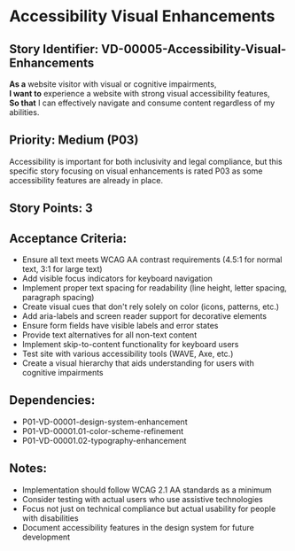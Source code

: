 # Accessibility Visual Enhancements

## Story Identifier: VD-00005-Accessibility-Visual-Enhancements

**As a** website visitor with visual or cognitive impairments,  
**I want to** experience a website with strong visual accessibility features,  
**So that** I can effectively navigate and consume content regardless of my abilities.

## Priority: Medium (P03)
Accessibility is important for both inclusivity and legal compliance, but this specific story focusing on visual enhancements is rated P03 as some accessibility features are already in place.

## Story Points: 3

## Acceptance Criteria:
- Ensure all text meets WCAG AA contrast requirements (4.5:1 for normal text, 3:1 for large text)
- Add visible focus indicators for keyboard navigation
- Implement proper text spacing for readability (line height, letter spacing, paragraph spacing)
- Create visual cues that don't rely solely on color (icons, patterns, etc.)
- Add aria-labels and screen reader support for decorative elements
- Ensure form fields have visible labels and error states
- Provide text alternatives for all non-text content
- Implement skip-to-content functionality for keyboard users
- Test site with various accessibility tools (WAVE, Axe, etc.)
- Create a visual hierarchy that aids understanding for users with cognitive impairments

## Dependencies:
- P01-VD-00001-design-system-enhancement
- P01-VD-00001.01-color-scheme-refinement
- P01-VD-00001.02-typography-enhancement

## Notes:
- Implementation should follow WCAG 2.1 AA standards as a minimum
- Consider testing with actual users who use assistive technologies
- Focus not just on technical compliance but actual usability for people with disabilities
- Document accessibility features in the design system for future development

